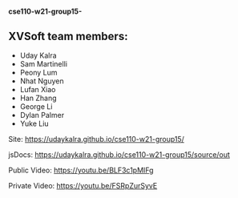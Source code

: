 #### cse110-w21-group15-

## XVSoft team members:
* Uday Kalra
* Sam Martinelli
* Peony Lum
* Nhat Nguyen
* Lufan Xiao
* Han Zhang
* George Li
* Dylan Palmer
* Yuke Liu

Site: https://udaykalra.github.io/cse110-w21-group15/

jsDocs: https://udaykalra.github.io/cse110-w21-group15/source/out

Public Video: https://youtu.be/BLF3c1pMIFg

Private Video: https://youtu.be/FSRpZurSyvE
